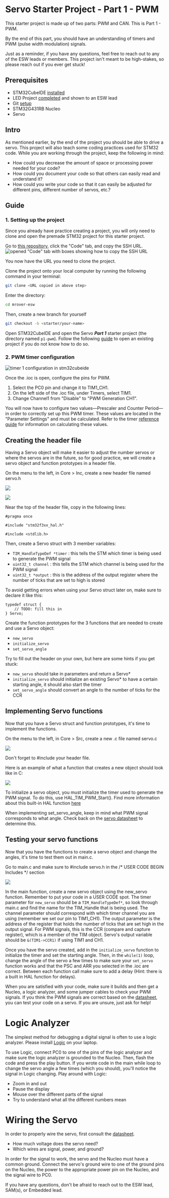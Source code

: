 # Servo Starter Project - Part 1 - PWM

This starter project is made up of two parts: PWM and CAN. This is Part 1 - PWM.

By the end of this part, you should have an understanding of timers and PWM (pulse width modulation)
signals. 

Just as a reminder, if you have any questions, feel free to reach out to any
of the ESW leads or members. This project isn't meant to be high-stakes,
so please reach out if you ever get stuck!

## Prerequisites

* STM32CubeIDE [installed](../../stm32cubeide/index.md)
* LED Project [completed](https://github.com/umrover/embedded-testbench/wiki/Nucleo-LED-Starter-Project) and shown to an ESW lead
* Git [setup](https://github.com/umrover/mrover-ros/wiki/Intro-to-the-Command-Line-and-Git)
* STM32G431RB Nucleo
* Servo

## Intro

As mentioned earlier, by the end of the project you should be able to drive a servo.
This project will also teach some coding practices used for STM32 code.
While you are working through the project, keep the following in mind:

* How could you decrease the amount of space or processing power needed for your code?
* How could you document your code so that others can easily read and understand it?
* How could you write your code so that it can easily be adjusted for different pins, different number of servos, etc.?

## Guide

### 1. Setting up the project
Since you already have practice creating a project, you will only need to clone and open the
premade STM32 project for this starter project.

Go to [this repository](https://github.com/umrover/mrover-esw), click the "Code" tab, and copy the SSH URL.
![opened "Code" tab with boxes showing how to copy the SSH URL](copy-git-repo.webp)

You now have the URL you need to clone the project.

Clone the project onto your local computer by running the following command in your terminal:
```sh
git clone <URL copied in above step>
```

Enter the directory:
```sh
cd mrover-esw
```

Then, create a new branch for yourself
```sh
git checkout -b <starter/your-name>
```

Open STM32CubeIDE and open the Servo ***Part 1*** starter project (the directory named `p1-pwm`). Follow the following
[guide](../../stm32cubeide#opening-an-existing-project) to open an existing project if you do not
know how to do so.

### 2. PWM timer configuration

![timer 1 configuration in stm32cubeide](servo-timer-config.webp)

Once the .ioc is open, configure the pins for PWM.

1. Select the PC0 pin and change it to TIM1_CH1.
2. On the left side of the .ioc file, under Timers, select TIM1.
3. Change Channel1 from "Disable" to "PWM Generation CH1".

You will now have to configure two values&mdash;Prescaler and Counter Period&mdash;in order to
correctly set up this PWM timer. These values are located in the "Parameter Settings" and must be
calculated. Refer to the timer [reference guide](../../../info/timers.md) for information on
calculating these values.

## Creating the header file
Having a Servo object will make it easier to adjust the number servos or where the servos are in the future, so for good practice, we will create a servo object and function prototypes in a header file. 

On the menu to the left, in Core > Inc, create a new header file named servo.h

![](https://github.com/umrover/embedded-testbench/blob/master/training/nucleo/quick_start/images/create_header.png)

![](https://github.com/umrover/embedded-testbench/blob/master/training/nucleo/quick_start/images/name_header.png)

Near the top of the header file, copy in the following lines:

`#pragma once`

`#include "stm32f3xx_hal.h"`

`#include <stdlib.h>`


Then, create a Servo struct with 3 member variables:
* `TIM_HandleTypeDef *timer` : this tells the STM which timer is being used to generate the PWM signal
* `uint32_t channel` : this tells the STM which channel is being used for the PWM signal
* `uint32_t *output` : this is the address of the output register where the number of ticks that are set to high is stored

To avoid getting errors when using your Servo struct later on, make sure to declare it like this:
```
typedef struct {
	// TODO: fill this in
} Servo;
```

Create the function prototypes for the 3 functions that are needed to create and use a Servo object:
* `new_servo`
* `initialize_servo`
* `set_servo_angle`


Try to fill out the header on your own, but here are some hints if you get stuck:
* `new_servo` should take in parameters and return a Servo*
* `initialize_servo` should initialize an existing Servo* to have a certain starting angle, it should also start the timer
* `set_servo_angle` should convert an angle to the number of ticks for the CCR 


## Implementing Servo functions

Now that you have a Servo struct and function prototypes, it's time to implement the functions.

On the menu to the left, in Core > Src, create a new .c file named servo.c

![](https://github.com/umrover/embedded-testbench/blob/master/training/nucleo/quick_start/images/create_source.png)

Don't forget to #include your header file.

Here is an example of what a function that creates a new object should look like in C: 

![](https://github.com/umrover/embedded-testbench/blob/master/training/nucleo/quick_start/images/new_thermistor.png)


To initialize a servo object, you must initialize the timer used to generate the PWM signal. To do this, use HAL_TIM_PWM_Start(). Find more information about this built-in HAL function [here](http://www.disca.upv.es/aperles/arm_cortex_m3/llibre/st/STM32F439xx_User_Manual/group__tim__exported__functions__group3.html)

When implementing set_servo_angle, keep in mind what PWM signal corresponds to what angle. Check back on the [servo datasheet](http://www.ee.ic.ac.uk/pcheung/teaching/DE1_EE/stores/sg90_datasheet.pdf) to determine this.


## Testing your servo functions

Now that you have the functions to create a servo object and change the angles, it's time to test them out in main.c.

Go to main.c and make sure to #include servo.h in the /* USER CODE BEGIN Includes */ section

![](https://github.com/umrover/embedded-testbench/blob/master/training/nucleo/quick_start/images/main_include.png)

In the main function, create a new servo object using the new_servo function. Remember to put your code in a USER CODE spot. The timer parameter for `new_servo` should be a `TIM_HandleTypeDef*`, so look through main.c and find the name for the TIM_Handle that is being used. The channel parameter should correspond with which timer channel you are using (remember we set our pin to TIM1_CH1). The output parameter is the address of the register that holds the number of ticks that are set high in the output signal. For PWM signals, this is the CCR (compare and capture register), which is a member of the TIM object. Servo's output variable should be `&(TIM1->CCR1)` if using TIM1 and CH1.

Once you have the servo created, add in the `initialize_servo` function to initialize the timer and set the starting angle. Then, in the `while(1)` loop, change the angle of the servo a few times to make sure your `set_servo` function works and that the PSC and ARR you selected in the .ioc are correct. Between each function call make sure to add a delay (Hint: there is a built in HAL function for delays).

When you are satisfied with your code, make sure it builds and then get a Nucleo, a logic analyzer, and some jumper cables to check your PWM signals. If you think the PWM signals are correct based on the [datasheet](http://www.ee.ic.ac.uk/pcheung/teaching/DE1_EE/stores/sg90_datasheet.pdf), you can test your code on a servo. If you are unsure, just ask for help!

# Logic Analyzer
The simplest method for debugging a digital signal is often to use a logic analyzer. Please install [Logic](https://www.saleae.com/downloads/) on your laptop.

To use Logic, connect PC0 to one of the pins of the logic analyzer and make sure the logic analyzer is grounded to the Nucleo. Then, flash the code and press the play button. If you wrote code in the main while loop to change the servo angle a few times (which you should), you'll notice the signal in Logic changing. 
Play around with Logic:
* Zoom in and out
* Pause the display
* Mouse over the different parts of the signal
* Try to understand what all the different numbers mean


# Wiring the Servo
In order to properly wire the servo, first consult the [datasheet](http://www.ee.ic.ac.uk/pcheung/teaching/DE1_EE/stores/sg90_datasheet.pdf).
* How much voltage does the servo need?
* Which wires are signal, power, and ground?

In order for the signal to work, the servo and the Nucleo must have a common ground. Connect the servo's ground wire to one of the ground pins on the Nucleo, the power to the appropriate power pin on the Nucleo, and the signal wire to PC0.

If you have any questions, don't be afraid to reach out to the ESW lead, SAM(s), or Embedded lead.
